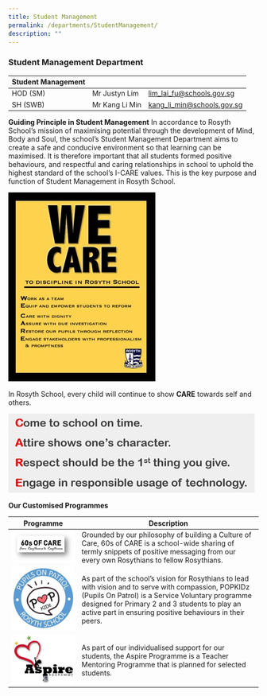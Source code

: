 ```yaml
---
title: Student Management
permalink: /departments/StudentManagement/
description: ""
---
```

### Student Management Department

| Student Management | | |
| -------- | -------- | -------- |
| HOD (SM) | Mr Justyn Lim | lim_lai_fu@schools.gov.sg |
| SH (SWB) | Mr Kang Li Min | kang_li_min@schools.gov.sg |

**Guiding Principle in Student Management**
In accordance to Rosyth School’s mission of maximising potential through the development of Mind, Body and Soul, the school’s Student Management Department aims to create a safe and conducive environment so that learning can be maximised. It is therefore important that all students formed positive behaviours, and respectful and caring relationships in school to uphold the highest standard of the school’s I-CARE values. This is the key purpose and function of Student Management in Rosyth School.

![](/images/SM_Care1.jpg)

In Rosyth School, every child will continue to show **CARE** towards self and others.

![](/images/SM_Care2.jpg)

**Our Customised Programmes**



| Programme | Description |
| -------- | -------- | 
| ![](/images/60sOfCAre.png)     | Grounded by our philosophy of building a Culture of Care, 60s of CARE is a school-wide sharing of termly snippets of positive messaging from our every own Rosythians to fellow Rosythians. | 
| ![](/images/PopKidz.jpg)     | As part of the school’s vision for Rosythians to lead with vision and to serve with compassion, POPKIDz (Pupils On Patrol) is a Service Voluntary programme designed for Primary 2 and 3 students to play an active part in ensuring positive behaviours in their peers. | 
| ![](/images/Aspire.jpg)     | As part of our individualised support for our students, the Aspire Programme is a Teacher Mentoring Programme that is planned for selected students. |
